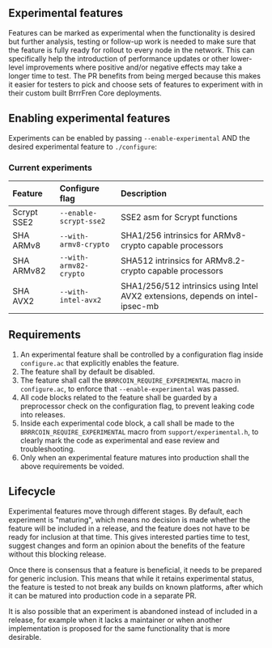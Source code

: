 Experimental features
----------------------

Features can be marked as experimental when the functionality is desired but
further analysis, testing or follow-up work is needed to make sure that the
feature is fully ready for rollout to every node in the network. This can
specifically help the introduction of performance updates or other lower-level
improvements where positive and/or negative effects may take a longer time to
test. The PR benefits from being merged because this makes it easier for
testers to pick and choose sets of features to experiment with in their custom
built BrrrFren Core deployments.

## Enabling experimental features

Experiments can be enabled by passing `--enable-experimental` AND the desired
experimental feature to `./configure`:

### Current experiments

| Feature     | Configure flag         | Description
| :---------- | :--------------------- | :-----
| Scrypt SSE2 | `--enable-scrypt-sse2` | SSE2 asm for Scrypt functions
| SHA ARMv8   | `--with-armv8-crypto`  | SHA1/256 intrinsics for ARMv8-crypto capable processors
| SHA ARMv82  | `--with-armv82-crypto` | SHA512 intrinsics for ARMv8.2-crypto capable processors
| SHA AVX2    | `--with-intel-avx2`    | SHA1/256/512 intrinsics using Intel AVX2 extensions, depends on intel-ipsec-mb

## Requirements

1. An experimental feature shall be controlled by a configuration flag inside
   `configure.ac` that explicitly enables the feature.
2. The feature shall by default be disabled.
3. The feature shall call the `BRRRCOIN_REQUIRE_EXPERIMENTAL` macro in
   `configure.ac`, to enforce that `--enable-experimental` was passed.
4. All code blocks related to the feature shall be guarded by a preprocessor
   check on the configuration flag, to prevent leaking code into releases.
5. Inside each experimental code block, a call shall be made to the
   `BRRRCOIN_REQUIRE_EXPERIMENTAL` macro from `support/experimental.h`, to
   clearly mark the code as experimental and ease review and troubleshooting.
6. Only when an experimental feature matures into production shall the above
   requirements be voided.

## Lifecycle

Experimental features move through different stages. By default, each experiment
is "maturing", which means no decision is made whether the feature will be
included in a release, and the feature does not have to be ready for inclusion
at that time. This gives interested parties time to test, suggest changes and
form an opinion about the benefits of the feature without this blocking release.

Once there is consensus that a feature is beneficial, it needs to be prepared
for generic inclusion. This means that while it retains experimental status,
the feature is tested to not break any builds on known platforms, after which
it can be matured into production code in a separate PR.

It is also possible that an experiment is abandoned instead of included in a
release, for example when it lacks a maintainer or when another implementation
is proposed for the same functionality that is more desirable.
